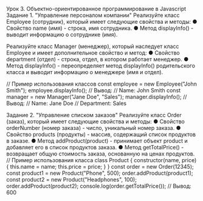 Урок 3. Объектно-ориентированное программирование в Javascript
Задание 1. "Управление персоналом компании"
Реализуйте класс Employee (сотрудник), который имеет следующие свойства и методы:
● Свойство name (имя) - строка, имя сотрудника.
● Метод displayInfo() - выводит информацию о сотруднике (имя).

Реализуйте класс Manager (менеджер), который наследует класс Employee и имеет дополнительное свойство и метод:
● Свойство department (отдел) - строка, отдел, в котором работает менеджер.
● Метод displayInfo() - переопределяет метод displayInfo() родительского класса и выводит информацию о менеджере (имя и отдел).

// Пример использования классов
const employee = new Employee("John Smith");
employee.displayInfo();
// Вывод: // Name: John Smith
const manager = new Manager("Jane Doe", "Sales");
manager.displayInfo();
// Вывод: // Name: Jane Doe // Department: Sales

Задание 2. "Управление списком заказов"
Реализуйте класс Order (заказ), который имеет следующие свойства и методы:
● Свойство orderNumber (номер заказа) - число, уникальный номер заказа.
● Свойство products (продукты) - массив, содержащий список продуктов в заказе.
● Метод addProduct(product) - принимает объект product и добавляет его в список продуктов заказа.
● Метод getTotalPrice() - возвращает общую стоимость заказа, основанную на ценах продуктов.
// Пример использования класса
class Product {
constructor(name, price) {
this.name = name;
this.price = price;
}
}
const order = new Order(12345);
const product1 = new Product("Phone", 500);
order.addProduct(product1);
const product2 = new Product("Headphones", 100);
order.addProduct(product2);
console.log(order.getTotalPrice()); // Вывод: 600

